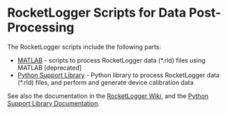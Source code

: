 # RocketLogger Scripts for Data Post-Processing

The RocketLogger scripts include the following parts:
* [MATLAB](matlab) - scripts to process RocketLogger data (*.rld) files using MATLAB [deprecated]
* [Python Support Library](python) - Python library to process RocketLogger data (*.rld) files, and perform and generate device calibration data

See also the documentation in the [RocketLogger Wiki](https://gitlab.ethz.ch/tec/public/rocketlogger/wikis/), and the [Python Support Library Documentation](https://rocketlogger.ethz.ch/python/).
